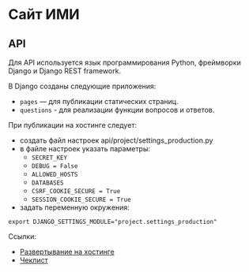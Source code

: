 # Сайт ИМИ

## API

Для API используется язык программирования Python, фреймворки Django и Django REST framework.

В Django созданы следующие приложения:

* `pages` — для публикации статических страниц.
* `questions` - для реализации функции вопросов и ответов.

При публикации на хостинге следует:

* создать файл настроек api/project/settings_production.py
* в файле настроек указать параметры:
  - `SECRET_KEY`
  - `DEBUG = False`
  - `ALLOWED_HOSTS`
  - `DATABASES`
  - `CSRF_COOKIE_SECURE = True`
  - `SESSION_COOKIE_SECURE = True`
* задать переменную окружения:

`export DJANGO_SETTINGS_MODULE="project.settings_production"`

Ссылки:

* [Развертывание на хостинге](https://docs.djangoproject.com/en/3.2/howto/deployment/)
* [Чеклист](https://docs.djangoproject.com/en/3.2/howto/deployment/checklist/)
